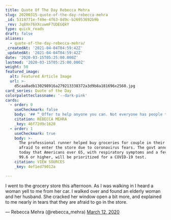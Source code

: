 ```yaml
---
title: Quote Of The Day Rebecca Mehra
slug: 20200315-quote-of-the-day-rebecca-mehra
_id: 5319771e-f49e-4f63-8d9c-b26953692b9b
_rev: Jq8Xn76XXcuwmF7UDEGQkY
type: quick_reads
draft: false
aliases:
  - quote-of-the-day-rebecca-mehra/
_createdAt: '2021-04-04T04:59:42Z'
_updatedAt: '2021-04-04T04:59:42Z'
date: '2020-03-15T05:25:00.000Z'
lastmod: '2020-03-15T05:25:00.000Z'
weight: 50
featured_image:
  alt: Featured Article Image
  url: >-
    d5caa8adb130298916a279213338372a3d9b8a181696x2560.jpg
card_series: Quote of the Day
colorpaletteclassname: '--dark-pink'
cards:
  - order: 0
    useCheckmark: false
    body: '## “_Offer to help anyone you can. Not everyone has people to turn to_.”'
    citation: REBECCA MEHRA
    _key: 46f72d9c1620
  - order: 1
    useCheckmark: true
    body: >-
      The professional runner helped buy groceries for couple in their 80s
      afraid to enter the store due to coronavirus fears. The govt announced
      today that Americans over 65, with respiratory symptoms and a fever of
      99.6 or higher, will be prioritized for a COVID-19 test.
    citation: VIEW SOURCES
    _key: 4ef1ed79012a

---
```

I went to the grocery store this afternoon. As I was walking in I heard a woman yell to me from her car. I walked over and found an elderly woman and her husband. She cracked her window open a bit more, and explained to me nearly in tears that they are afraid to go in the store.

— Rebecca Mehra (@rebecca_mehra) [March 12, 2020](https://twitter.com/rebecca_mehra/status/1237891575897718791?ref_src=twsrc%5Etfw)